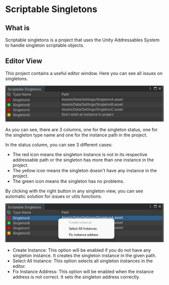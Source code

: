 # Scriptable Singletons

## What is

Scriptable singletons is a project that uses the Unity Addressables System to handle singleton scriptable objects.

## Editor View

This project contains a useful editor window. Here you can see all issues on singletons.

![EditorWindow](/Docs/ReadmeImages/EditorWindow.png)

As you can see, there are 3 columns, one for the singleton status, one for the singleton type name and one for the instance path in the project.

In the status column, you can see 3 different cases:

- The red icon means the singleton instance is not in its respective addressable path or the singleton has more than one instance in the project.
- The yellow icon means the singleton doesn't have any instance in the project.
- The green icon means the singleton has no problems.

By clicking with the right button in any singleton view, you can see automatic solution for issues or utils functions.

![RightClick](/Docs/ReadmeImages/EditorWindow-RightClick.png)

- Create Instance: This option will be enabled if you do not have any singleton instance. It creates the singleton instance in the given path.
- Select All Instance: This option selects all singleton instances in the editor.
- Fix Instance Address: This option will be enabled when the instance address is not correct. It sets the singleton address correctly.

